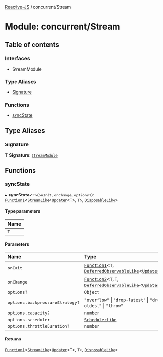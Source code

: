 [Reactive-JS](../README.md) / concurrent/Stream

# Module: concurrent/Stream

## Table of contents

### Interfaces

- [StreamModule](../interfaces/concurrent_Stream.StreamModule.md)

### Type Aliases

- [Signature](concurrent_Stream.md#signature)

### Functions

- [syncState](concurrent_Stream.md#syncstate)

## Type Aliases

### Signature

Ƭ **Signature**: [`StreamModule`](../interfaces/concurrent_Stream.StreamModule.md)

## Functions

### syncState

▸ **syncState**<`T`\>(`onInit`, `onChange`, `options?`): [`Function1`](functions.md#function1)<[`StreamLike`](../interfaces/concurrent.StreamLike.md)<[`Updater`](functions.md#updater)<`T`\>, `T`\>, [`DisposableLike`](../interfaces/utils.DisposableLike.md)\>

#### Type parameters

| Name |
| :------ |
| `T` |

#### Parameters

| Name | Type |
| :------ | :------ |
| `onInit` | [`Function1`](functions.md#function1)<`T`, [`DeferredObservableLike`](../interfaces/concurrent.DeferredObservableLike.md)<[`Updater`](functions.md#updater)<`T`\>\>\> |
| `onChange` | [`Function2`](functions.md#function2)<`T`, `T`, [`DeferredObservableLike`](../interfaces/concurrent.DeferredObservableLike.md)<[`Updater`](functions.md#updater)<`T`\>\>\> |
| `options?` | `Object` |
| `options.backpressureStrategy?` | ``"overflow"`` \| ``"drop-latest"`` \| ``"drop-oldest"`` \| ``"throw"`` |
| `options.capacity?` | `number` |
| `options.scheduler` | [`SchedulerLike`](../interfaces/concurrent.SchedulerLike.md) |
| `options.throttleDuration?` | `number` |

#### Returns

[`Function1`](functions.md#function1)<[`StreamLike`](../interfaces/concurrent.StreamLike.md)<[`Updater`](functions.md#updater)<`T`\>, `T`\>, [`DisposableLike`](../interfaces/utils.DisposableLike.md)\>
